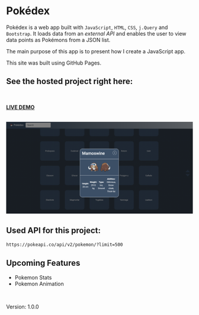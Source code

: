 # Pokédex

Pokédex is a web app built with `JavaScript`, `HTML`, `CSS`, `j.Query` and `Bootstrap`.
It loads data from an *external API* and enables the user to view data points as Pokémons from a JSON list.

The main purpose of this app is to present how I create a JavaScript app.<br>

This site was built using GitHub Pages.
<br>

## See the hosted project right here:
<br>

<strong>[LIVE DEMO](https://koola123.github.io/pokedex/)</strong>

![]()
![Pokédex](img/pokedex.png)


## Used API for this project:
```html
https://pokeapi.co/api/v2/pokemon/?limit=500
```

## Upcoming Features
* Pokemon Stats
* Pokemon Animation

<br/>

Version: 1.0.0

